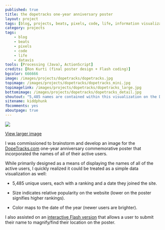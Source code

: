 ```yaml
---
published: true
title: the dopetracks one-year anniversary poster
layout: project
tags: [blog, projects, beats, pixels, code, life, information visualization]
category: projects
tags:
    - blog
    - beats
    - pixels
    - code
    - life
    - datavis
tools: [Processing (Java), ActionScript]
credits: [Ron Kurti (final poster design + Flash coding)]
bgcolor: 666666
image: /images/projects/dopetracks/dopetracks.jpg
topimage: /images/projects/dopetracks/dopetracks_mini.jpg
topimagelink: /images/projects/dopetracks/dopetracks_large.jpg
bottomimage: /images/projects/dopetracks/dopetracks_detail.jpg
shoutout: "5,485 names are contained within this visualization on the DopeTracks one-year anniversary poster."
sitename: kiddphunk
fbcomments: yes
aboutpage: true
---
```

<img class='feedimg' src='{{page.topimage}}'><br>

[View larger image](/images/projects/dopetracks/dopetracks_large.jpg)


I was commissioned to brainstorm and develop an image for the [DopeTracks.com](http://dopetracks.com) one-year anniversary commemorative poster that incorporated the names of all of their active users. 

While primarily designed as a means of displaying the names of all of the active users, I quickly realized it could be treated as a simple data visualization as well:

* 5,485 unique users, each with a ranking and a date they joined the site.

* Size indicates relative popularity on the website (lower on the poster signifies higher rankings).

* Color maps to the date of the year (newer users are brighter).


I also assisted on an [interactive Flash version](http://blog.dopetracks.com/2008/04/04/omg-dopetracks-is-1-year-old) that allows a user to submit their name to magnify/find their location on the poster.


